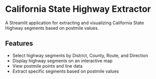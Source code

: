 # California State Highway Extractor

   A Streamlit application for extracting and visualizing California State Highway segments based on postmile values.

## Features

- Select highway segments by District, County, Route, and Direction
- Display highway segments on an interactive map
- View postmile points and line data
- Extract specific segments based on postmile values
